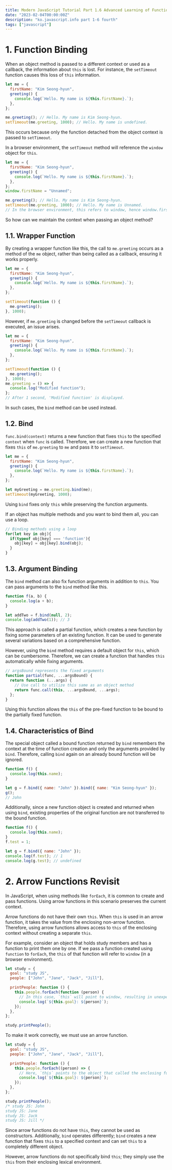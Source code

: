 ```yaml
---
title: Modern JavaScript Tutorial Part 1.6 Advanced Learning of Functions Fourth
date: "2023-02-04T00:00:00Z"
description: "ko.javascript.info part 1-6 fourth"
tags: ["javascript"]
---
```


# 1. Function Binding

When an object method is passed to a different context or used as a callback, the information about `this` is lost. For instance, the `setTimeout` function causes this loss of `this` information.

```js
let me = {
  firstName: "Kim Seong-hyun",
  greeting() {
    console.log(`Hello. My name is ${this.firstName}.`);
  },
};

me.greeting(); // Hello. My name is Kim Seong-hyun.
setTimeout(me.greeting, 1000); // Hello. My name is undefined.
```

This occurs because only the function detached from the object context is passed to `setTimeout`.

In a browser environment, the `setTimeout` method will reference the `window` object for `this`.

```js
let me = {
  firstName: "Kim Seong-hyun",
  greeting() {
    console.log(`Hello. My name is ${this.firstName}.`);
  },
};
window.firstName = "Unnamed";

me.greeting(); // Hello. My name is Kim Seong-hyun.
setTimeout(me.greeting, 1000); // Hello. My name is Unnamed.
// In the browser environment, this refers to window, hence window.firstName is displayed.
```

So how can we maintain the context when passing an object method?

## 1.1. Wrapper Function

By creating a wrapper function like this, the call to `me.greeting` occurs as a method of the `me` object, rather than being called as a callback, ensuring it works properly.

```js
let me = {
  firstName: "Kim Seong-hyun",
  greeting() {
    console.log(`Hello. My name is ${this.firstName}.`);
  },
};

setTimeout(function () {
  me.greeting();
}, 1000);
```

However, if `me.greeting` is changed before the `setTimeout` callback is executed, an issue arises.

```js
let me = {
  firstName: "Kim Seong-hyun",
  greeting() {
    console.log(`Hello. My name is ${this.firstName}.`);
  },
};

setTimeout(function () {
  me.greeting();
}, 1000);
me.greeting = () => {
  console.log("Modified function");
};
// After 1 second, 'Modified function' is displayed.
```

In such cases, the `bind` method can be used instead.

## 1.2. Bind

`func.bind(context)` returns a new function that fixes `this` to the specified `context` when `func` is called. Therefore, we can create a new function that fixes `this` of `me.greeting` to `me` and pass it to `setTimeout`.

```js
let me = {
  firstName: "Kim Seong-hyun",
  greeting() {
    console.log(`Hello. My name is ${this.firstName}.`);
  },
};

let myGreeting = me.greeting.bind(me);
setTimeout(myGreeting, 1000);
```

Using `bind` fixes only `this` while preserving the function arguments.

If an object has multiple methods and you want to bind them all, you can use a loop.

```js
// Binding methods using a loop
for(let key in obj){
  if(typeof obj[key] === 'function'){
    obj[key] = obj[key].bind(obj);
  }
}
```

## 1.3. Argument Binding

The `bind` method can also fix function arguments in addition to `this`. You can pass arguments to the `bind` method like this.

```js
function f(a, b) {
  console.log(a + b);
}

let addTwo = f.bind(null, 2);
console.log(addTwo(1)); // 3
```

This approach is called a partial function, which creates a new function by fixing some parameters of an existing function. It can be used to generate several variations based on a comprehensive function.

However, using the `bind` method requires a default object for `this`, which can be cumbersome. Therefore, we can create a function that handles `this` automatically while fixing arguments.

```js
// argsBound represents the fixed arguments
function partial(func, ...argsBound) {
  return function (...args) {
    // Use call to utilize this same as an object method
    return func.call(this, ...argsBound, ...args);
  };
}
```

Using this function allows the `this` of the pre-fixed function to be bound to the partially fixed function.

## 1.4. Characteristics of Bind

The special object called a bound function returned by `bind` remembers the context at the time of function creation and only the arguments provided by `bind`. Therefore, calling `bind` again on an already bound function will be ignored.

```js
function f() {
  console.log(this.name);
}

let g = f.bind({ name: "John" }).bind({ name: "Kim Seong-hyun" });
g();
// John
```

Additionally, since a new function object is created and returned when using `bind`, existing properties of the original function are not transferred to the bound function.

```js
function f() {
  console.log(this.name);
}
f.test = 1;

let g = f.bind({ name: "John" });
console.log(f.test); // 1
console.log(g.test); // undefined
```

# 2. Arrow Functions Revisit

In JavaScript, when using methods like `forEach`, it is common to create and pass functions. Using arrow functions in this scenario preserves the current context.

Arrow functions do not have their own `this`. When `this` is used in an arrow function, it takes the value from the enclosing non-arrow function. Therefore, using arrow functions allows access to `this` of the enclosing context without creating a separate `this`.

For example, consider an object that holds study members and has a function to print them one by one. If we pass a function created using `function` to `forEach`, the `this` of that function will refer to `window` (in a browser environment).

```js
let study = {
  goal: "study JS",
  people: ["John", "Jane", "Jack", "Jill"],

  printPeople: function () {
    this.people.forEach(function (person) {
      // In this case, `this` will point to window, resulting in unexpected output
      console.log(`${this.goal}: ${person}`);
    });
  },
};

study.printPeople();
```

To make it work correctly, we must use an arrow function.

```js
let study = {
  goal: "study JS",
  people: ["John", "Jane", "Jack", "Jill"],

  printPeople: function () {
    this.people.forEach((person) => {
      // Here, `this` points to the object that called the enclosing function printPeople
      console.log(`${this.goal}: ${person}`);
    });
  },
};

study.printPeople();
/* study JS: John
study JS: Jane
study JS: Jack
study JS: Jill */
```

Since arrow functions do not have `this`, they cannot be used as constructors. Additionally, `bind` operates differently; `bind` creates a new function that fixes `this` to a specified context and can set `this` to a completely different object.

However, arrow functions do not specifically bind `this`; they simply use the `this` from their enclosing lexical environment.